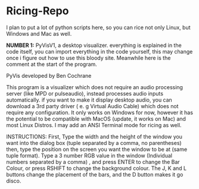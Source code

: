 # Ricing-Repo
I plan to put a lot of python scripts here, so you can rice not only Linux, but Windows and Mac as well.

<b>NUMBER 1:</b> PyVisV1, a desktop visualizer. everything is explained in the code itself, you can import everything
in the code yourself, this may change once i figure out how to use this bloody site. Meanwhile here is the comment at the start of the program.

PyVis developed by Ben Cochrane

This program is a visualizer which
does not require an audio processing server
(like MPD or pulseaudio), instead processes
audio inputs automatically. if you want to
make it display desktop audio, you can
download a 3rd party driver ( e. g Virtual Audio Cable)
which does not require any configuration.
It only works on Windows for now, however
it has the potential to be compatible with
MacOS (update, it works on Mac) and most Linux Distros.
I may add an ANSI Terminal mode for ricing as well.

INSTRUCTIONS:
First, Type the width and the height of the
window you want into the dialog box
(tuple separated by a comma, no parentheses)
then, type the position on the screen you want
the window to be at (same tuple format).
Type a 3 number RGB value in the window
(Individual numbers separated by a comma)
, and press ENTER to change the Bar Colour,
or press RSHIFT to change the background
colour. The J, K and L buttons change the
placement of the bars, and the D button
makes it go disco.
